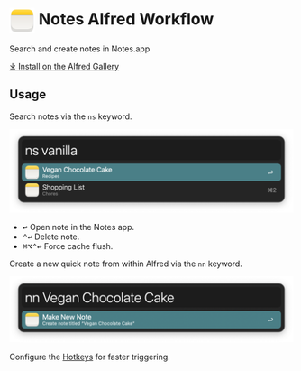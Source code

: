 # <img src='Workflow/icon.png' width='45' align='center' alt='icon'> Notes Alfred Workflow

Search and create notes in Notes.app

[⤓ Install on the Alfred Gallery](https://alfred.app/workflows/alfredapp/notes)

## Usage

Search notes via the `ns` keyword.

![Searching notes](Workflow/images/about/search.png)

* <kbd>↩&#xFE0E;</kbd> Open note in the Notes app.
* <kbd>⌃</kbd><kbd>↩&#xFE0E;</kbd> Delete note.
* <kbd>⌘</kbd><kbd>⌥</kbd><kbd>⌃</kbd><kbd>↩&#xFE0E;</kbd> Force cache flush.

Create a new quick note from within Alfred via the `nn` keyword.

![Creating new note](Workflow/images/about/new.png)

Configure the [Hotkeys](https://www.alfredapp.com/help/workflows/triggers/hotkey/) for faster triggering.
